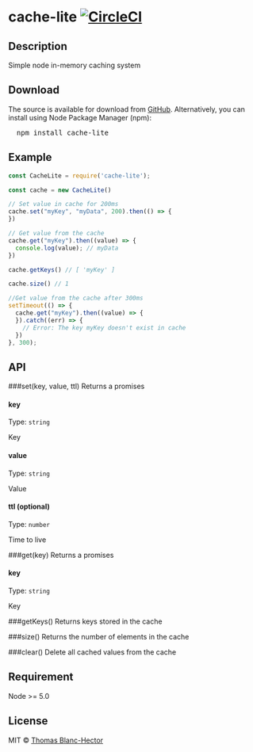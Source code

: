 # cache-lite [![CircleCI](https://circleci.com/gh/jsnomad/cache-lite.svg?style=svg)](https://circleci.com/gh/jsnomad/cache-lite)

## Description
Simple node in-memory caching system

## Download
The source is available for download from
[GitHub](https://github.com/jsnomad/cache-lite).
Alternatively, you can install using Node Package Manager (npm):
<pre>
  npm install cache-lite
</pre>

## Example
```js
const CacheLite = require('cache-lite');

const cache = new CacheLite()

// Set value in cache for 200ms
cache.set("myKey", "myData", 200).then(() => {
})

// Get value from the cache
cache.get("myKey").then((value) => {
  console.log(value); // myData
})

cache.getKeys() // [ 'myKey' ]

cache.size() // 1

//Get value from the cache after 300ms
setTimeout(() => {
  cache.get("myKey").then((value) => {
  }).catch((err) => {
    // Error: The key myKey doesn't exist in cache
  })
}, 300);

```

## API
###set(key, value, ttl)
Returns a promises
#### key

Type: `string`

Key

#### value

Type: `string`

Value

#### ttl (optional)

Type: `number`

Time to live

###get(key)
Returns a promises
#### key

Type: `string`

Key

###getKeys()
Returns keys stored in the cache

###size()
Returns the number of elements in the cache

###clear()
Delete all cached values from the cache

## Requirement
Node >= 5.0

## License
MIT &copy; [Thomas Blanc-Hector](https://github.com/jsnomad)
